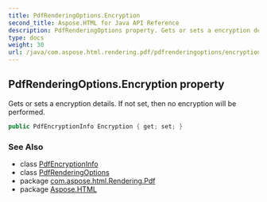 ```yaml
---
title: PdfRenderingOptions.Encryption
second_title: Aspose.HTML for Java API Reference
description: PdfRenderingOptions property. Gets or sets a encryption details. If not set then no encryption will be performed
type: docs
weight: 30
url: /java/com.aspose.html.rendering.pdf/pdfrenderingoptions/encryption/
---
```

## PdfRenderingOptions.Encryption property

Gets or sets a encryption details. If not set, then no encryption will be performed.

```java
public PdfEncryptionInfo Encryption { get; set; }
```

### See Also

* class [PdfEncryptionInfo](../../../com.aspose.html.rendering.pdf.encryption/pdfencryptioninfo/)
* class [PdfRenderingOptions](../)
* package [com.aspose.html.Rendering.Pdf](../../pdfrenderingoptions/)
* package [Aspose.HTML](../../../)
